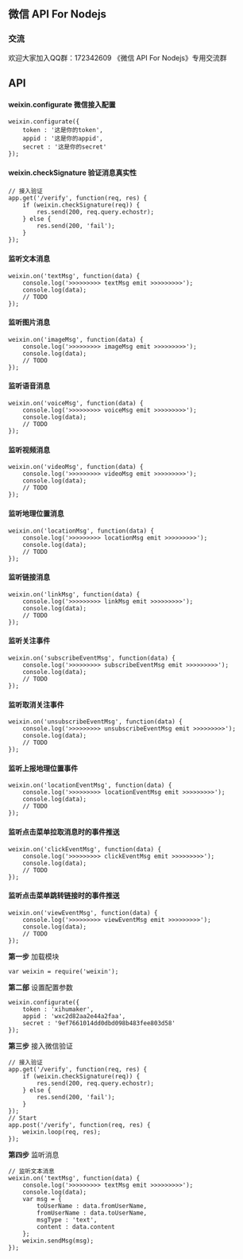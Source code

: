 ## 微信 API For Nodejs

### 交流

欢迎大家加入QQ群：172342609 《微信 API For Nodejs》专用交流群

## API

#### weixin.configurate 微信接入配置

```
weixin.configurate({
	token : '这是你的token',
	appid : '这是你的appid',
	secret : '这是你的secret'
});
```

#### weixin.checkSignature 验证消息真实性

```
// 接入验证
app.get('/verify', function(req, res) {
	if (weixin.checkSignature(req)) {
		res.send(200, req.query.echostr);
	} else {
		res.send(200, 'fail');
	}
});
```

#### 监听文本消息

```
weixin.on('textMsg', function(data) {
	console.log('>>>>>>>>> textMsg emit >>>>>>>>>');
	console.log(data);
	// TODO
});
```

#### 监听图片消息

```
weixin.on('imageMsg', function(data) {
	console.log('>>>>>>>>> imageMsg emit >>>>>>>>>');
	console.log(data);
	// TODO
});
```

#### 监听语音消息

```
weixin.on('voiceMsg', function(data) {
	console.log('>>>>>>>>> voiceMsg emit >>>>>>>>>');
	console.log(data);
	// TODO
});
```

#### 监听视频消息

```
weixin.on('videoMsg', function(data) {
	console.log('>>>>>>>>> videoMsg emit >>>>>>>>>');
	console.log(data);
	// TODO
});
```

#### 监听地理位置消息

```
weixin.on('locationMsg', function(data) {
	console.log('>>>>>>>>> locationMsg emit >>>>>>>>>');
	console.log(data);
	// TODO
});
```

#### 监听链接消息

```
weixin.on('linkMsg', function(data) {
	console.log('>>>>>>>>> linkMsg emit >>>>>>>>>');
	console.log(data);
	// TODO
});
```


#### 监听关注事件

```
weixin.on('subscribeEventMsg', function(data) {
	console.log('>>>>>>>>> subscribeEventMsg emit >>>>>>>>>');
	console.log(data);
	// TODO
});
```

#### 监听取消关注事件

```
weixin.on('unsubscribeEventMsg', function(data) {
	console.log('>>>>>>>>> unsubscribeEventMsg emit >>>>>>>>>');
	console.log(data);
	// TODO
});
```

#### 监听上报地理位置事件

```
weixin.on('locationEventMsg', function(data) {
	console.log('>>>>>>>>> locationEventMsg emit >>>>>>>>>');
	console.log(data);
	// TODO
});
```

#### 监听点击菜单拉取消息时的事件推送

```
weixin.on('clickEventMsg', function(data) {
	console.log('>>>>>>>>> clickEventMsg emit >>>>>>>>>');
	console.log(data);
	// TODO
});
```

#### 监听点击菜单跳转链接时的事件推送

```
weixin.on('viewEventMsg', function(data) {
	console.log('>>>>>>>>> viewEventMsg emit >>>>>>>>>');
	console.log(data);
	// TODO
});
```



















**第一步** 加载模块

```
var weixin = require('weixin');
```

**第二部** 设置配置参数

```
weixin.configurate({
	token : 'xihumaker',
	appid : 'wxc2d82aa2e44a2faa',
	secret : '9ef7661014dd0dbd098b483fee803d58'
});
```

**第三步** 接入微信验证

```
// 接入验证
app.get('/verify', function(req, res) {
	if (weixin.checkSignature(req)) {
		res.send(200, req.query.echostr);
	} else {
		res.send(200, 'fail');
	}
});
// Start
app.post('/verify', function(req, res) {
	weixin.loop(req, res);
});
```

**第四步** 监听消息

```
// 监听文本消息
weixin.on('textMsg', function(data) {
	console.log('>>>>>>>>> textMsg emit >>>>>>>>>');
	console.log(data);
	var msg = {
		toUserName : data.fromUserName,
		fromUserName : data.toUserName,
		msgType : 'text',
		content : data.content
	};
	weixin.sendMsg(msg);
});
```
